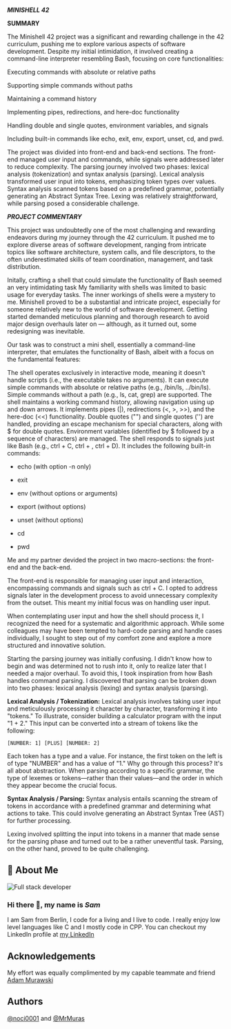 ***MINISHELL 42***

**SUMMARY**

The Minishell 42 project was a significant and rewarding challenge in the 42 curriculum, pushing me to explore various aspects of software development. Despite my initial intimidation, it involved creating a command-line interpreter resembling Bash, focusing on core functionalities:

Executing commands with absolute or relative paths

Supporting simple commands without paths

Maintaining a command history

Implementing pipes, redirections, and here-doc functionality

Handling double and single quotes, environment variables, and signals

Including built-in commands like echo, exit, env, export, unset, cd, and pwd.

The project was divided into front-end and back-end sections. The front-end managed user input and commands, while signals were addressed later to reduce complexity. The parsing journey involved two phases: lexical analysis (tokenization) and syntax analysis (parsing). Lexical analysis transformed user input into tokens, emphasizing token types over values. Syntax analysis scanned tokens based on a predefined grammar, potentially generating an Abstract Syntax Tree. Lexing was relatively straightforward, while parsing posed a considerable challenge.

***PROJECT COMMENTARY***

This project was undoubtedly one of the most challenging and rewarding endeavors during my journey through the 42 curriculum.
It pushed me to explore diverse areas of software development, ranging from intricate topics like software architecture, system calls, and file descriptors, to the often underestimated skills of team coordination, management, and task distribution.

Initally, crafting a shell that could simulate the functionality of Bash seemed an very intimidating task My familiarity with shells was limited to basic usage for everyday tasks. The inner workings of shells were a mystery to me.
Minishell proved to be a substantial and intricate project, especially for someone relatively new to the world of software development. Getting started demanded meticulous planning and thorough research to avoid major design overhauls later on — although, as it turned out, some redesigning was inevitable.

Our task was to construct a mini shell, essentially a command-line interpreter, that emulates the functionality of Bash, albeit with a focus on the fundamental features:

The shell operates exclusively in interactive mode, meaning it doesn't handle scripts (i.e., the executable takes no arguments).
It can execute simple commands with absolute or relative paths (e.g., /bin/ls, ../bin/ls).
Simple commands without a path (e.g., ls, cat, grep) are supported.
The shell maintains a working command history, allowing navigation using up and down arrows.
It implements pipes (|), redirections (<, >, >>), and the here-doc (<<) functionality.
Double quotes ("") and single quotes ('') are handled, providing an escape mechanism for special characters, along with $ for double quotes.
Environment variables (identified by $ followed by a sequence of characters) are managed.
The shell responds to signals just like Bash (e.g., ctrl + C, ctrl + , ctrl + D).
It includes the following built-in commands:

- echo (with option -n only)

- exit

- env (without options or arguments)

- export (without options)

- unset (without options)

- cd

- pwd

Me and my partner devided the project in two macro-sections: the front-end and the back-end.

The front-end is responsible for managing user input and interaction, encompassing commands and signals such as ctrl + C. I opted to address signals later in the development process to avoid unnecessary complexity from the outset. This meant my initial focus was on handling user input.

When contemplating user input and how the shell should process it, I recognized the need for a systematic and algorithmic approach. While some colleagues may have been tempted to hard-code parsing and handle cases individually, I sought to step out of my comfort zone and explore a more structured and innovative solution.

Starting the parsing journey was initially confusing. I didn't know how to begin and was determined not to rush into it, only to realize later that I needed a major overhaul. To avoid this, I took inspiration from how Bash handles command parsing. I discovered that parsing can be broken down into two phases: lexical analysis (lexing) and syntax analysis (parsing).

**Lexical Analysis / Tokenization:** Lexical analysis involves taking user input and meticulously processing it character by character, transforming it into "tokens." To illustrate, consider building a calculator program with the input "1 + 2." This input can be converted into a stream of tokens like the following:

```
[NUMBER: 1] [PLUS] [NUMBER: 2]
```

Each token has a type and a value. For instance, the first token on the left is of type "NUMBER" and has a value of "1." Why go through this process? It's all about abstraction. When parsing according to a specific grammar, the type of lexemes or tokens—rather than their values—and the order in which they appear become the crucial focus.

**Syntax Analysis / Parsing:** Syntax analysis entails scanning the stream of tokens in accordance with a predefined grammar and determining what actions to take. This could involve generating an Abstract Syntax Tree (AST) for further processing.

Lexing involved splitting the input into tokens in a manner that made sense for the parsing phase and turned out to be a rather uneventful task. Parsing, on the other hand, proved to be quite challenging.

## 🚀 About Me
![*Full stack developer*](https://github.com/noci0001/noci0001/assets/79120220/73d4cda4-8371-4ad3-9bbb-8d556b8b33d7)
### Hi there 👋, my name is *Sam*
I am Sam from Berlin, I code for a living and I live to code. I really enjoy low level languages like C and I mostly code in CPP. 
You can checkout my LinkedIn profile at [my LinkedIn](https://linkedin.com/in/samuelnocita)
## Acknowledgements

My effort was equally complimented by my capable teammate and friend [Adam Murawski](https://github.com/MrMuras)
## Authors

[@noci0001](https://www.linkedin.com/in/samuelnocita/) and [@MrMuras](https://www.github.com/MrMuras)
